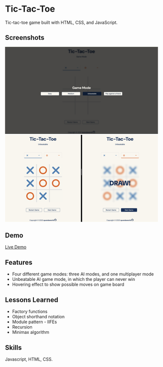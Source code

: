 # Tic-Tac-Toe

Tic-tac-toe game built with HTML, CSS, and JavaScript.


## Screenshots

![App Screenshot](./images/Screen%20Shot%202023-12-28%20at%203.05.39%20PM.png)
![App Screenshot](./images/Screen%20Shot%202023-12-28%20at%203.04.40%20PM.png)


## Demo

[Live Demo](https://quandaworld.github.io/tic-tac-toe/)


## Features

- Four different game modes: three AI modes, and one multiplayer mode
- Unbeatable AI game mode, in which the player can never win
- Hovering effect to show possible moves on game board 


## Lessons Learned

- Factory functions
- Object shorthand notation
- Module pattern - IIFEs
- Recursion
- Minimax algorithm


## Skills
Javascript, HTML, CSS.

